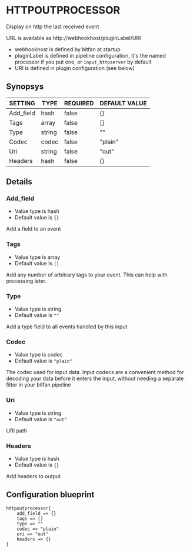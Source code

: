 # HTTPOUTPROCESSOR
Display on http the last received event

URL is available as http://webhookhost/pluginLabel/URI

* webhookhost is defined by bitfan at startup
* pluginLabel is defined in pipeline configuration, it's the named processor if you put one, or `input_httpserver` by default
* URI is defined in plugin configuration (see below)

## Synopsys


|  SETTING  |  TYPE  | REQUIRED | DEFAULT VALUE |
|-----------|--------|----------|---------------|
| Add_field | hash   | false    | {}            |
| Tags      | array  | false    | []            |
| Type      | string | false    | ""            |
| Codec     | codec  | false    | "plain"       |
| Uri       | string | false    | "out"         |
| Headers   | hash   | false    | {}            |


## Details

### Add_field
* Value type is hash
* Default value is `{}`

Add a field to an event

### Tags
* Value type is array
* Default value is `[]`

Add any number of arbitrary tags to your event.
This can help with processing later.

### Type
* Value type is string
* Default value is `""`

Add a type field to all events handled by this input

### Codec
* Value type is codec
* Default value is `"plain"`

The codec used for input data. Input codecs are a convenient method for decoding
your data before it enters the input, without needing a separate filter in your bitfan pipeline

### Uri
* Value type is string
* Default value is `"out"`

URI path

### Headers
* Value type is hash
* Default value is `{}`

Add headers to output



## Configuration blueprint

```
httpoutprocessor{
	add_field => {}
	tags => []
	type => ""
	codec => "plain"
	uri => "out"
	headers => {}
}
```
